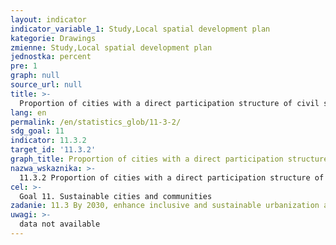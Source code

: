```yaml
---
layout: indicator
indicator_variable_1: Study,Local spatial development plan
kategorie: Drawings
zmienne: Study,Local spatial development plan
jednostka: percent
pre: 1
graph: null
source_url: null
title: >-
  Proportion of cities with a direct participation structure of civil society in urban planning and management that operate regularly and democratically
lang: en
permalink: /en/statistics_glob/11-3-2/
sdg_goal: 11
indicator: 11.3.2
target_id: '11.3.2'
graph_title: Proportion of cities with a direct participation structure of civil society in urban planning and management that operate regularly and democratically
nazwa_wskaznika: >-
  11.3.2 Proportion of cities with a direct participation structure of civil society in urban planning and management that operate regularly and democratically
cel: >-
  Goal 11. Sustainable cities and communities
zadanie: 11.3 By 2030, enhance inclusive and sustainable urbanization and capacity for participatory, integrated and sustainable human settlement planning and management in all countries
uwagi: >-
  data not available
---
```

